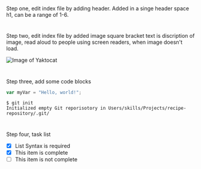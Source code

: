 # 
Step one, edit index file by adding header. Added in a singe header space h1, can be a range of 1-6.
#
Step two, edit index file by added image square bracket text is discription of image, read aloud to people using screen readers, when image doesn't load.

![Image of Yaktocat](https://octodex.github.com/images/yaktocat.png)
#
Step three, add some code blocks
``` javascript
var myVar = "Hello, world!";
```
```
$ git init
Initialized empty Git reporisotory in Users/skills/Projects/recipe-repository/.git/
```
#
Step four, task list
- [x] List Syntax is required
- [x] This item is complete
- [ ] This item is not complete

